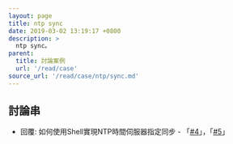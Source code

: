 ```yaml
---
layout: page
title: ntp sync
date: 2019-03-02 13:19:17 +0800
description: >
  ntp sync。
parent:
  title: 討論案例
  url: '/read/case'
source_url: '/read/case/ntp/sync.md'
---
```





## 討論串

* 回覆: 如何使用Shell實現NTP時間伺服器指定同步 - 「[#4](https://www.ubuntu-tw.org/modules/newbb/viewtopic.php?post_id=360998#forumpost360998)」，「[#5](https://www.ubuntu-tw.org/modules/newbb/viewtopic.php?post_id=361010#forumpost361010)」
